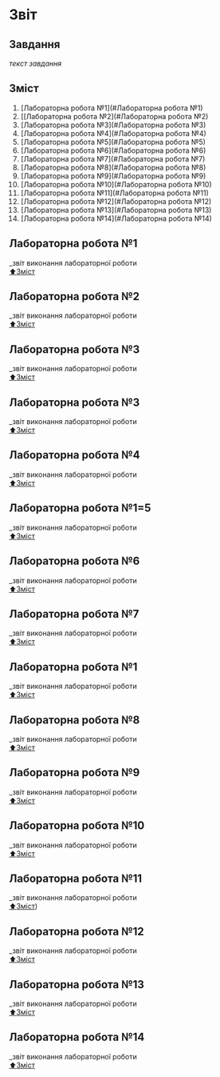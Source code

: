 # Звіт
## Завдання
_текст завдання_
## Зміст


1. [Лабораторна робота №1](#Лабораторна робота №1)
2. [[Лабораторна робота №2](#Лабораторна робота №2)
3. [Лабораторна робота №3](#Лабораторна робота №3)
4. [Лабораторна робота №4](#Лабораторна робота №4)
5. [Лабораторна робота №5](#Лабораторна робота №5)
6. [Лабораторна робота №6](#Лабораторна робота №6)
7. [Лабораторна робота №7](#Лабораторна робота №7)
8. [Лабораторна робота №8](#Лабораторна робота №8)
9. [Лабораторна робота №9](#Лабораторна робота №9)
10. [Лабораторна робота №10](#Лабораторна робота №10)
11. [Лабораторна робота №11](#Лабораторна робота №11)
12. [Лабораторна робота №12](#Лабораторна робота №12)
13. [Лабораторна робота №13](#Лабораторна робота №13)
14. [Лабораторна робота №14](#Лабораторна робота №14)
 
## Лабораторна робота №1
_звіт виконання лабораторної роботи  
  [:arrow_up:Зміст](#Зміст)

## Лабораторна робота №2
_звіт виконання лабораторної роботи  
  [:arrow_up:Зміст](#Зміст)

## Лабораторна робота №3
_звіт виконання лабораторної роботи  
  [:arrow_up:Зміст](#Зміст)


## Лабораторна робота №3
_звіт виконання лабораторної роботи  
  [:arrow_up:Зміст](#Зміст)

    
## Лабораторна робота №4
_звіт виконання лабораторної роботи  
  [:arrow_up:Зміст](#Зміст)


## Лабораторна робота №1=5
_звіт виконання лабораторної роботи  
  [:arrow_up:Зміст](#Зміст)
    
    
## Лабораторна робота №6
_звіт виконання лабораторної роботи  
  [:arrow_up:Зміст](#Зміст)
    
## Лабораторна робота №7
_звіт виконання лабораторної роботи  
  [:arrow_up:Зміст](#Зміст)
    
## Лабораторна робота №1
_звіт виконання лабораторної роботи  
  [:arrow_up:Зміст](#Зміст)
    
## Лабораторна робота №8
_звіт виконання лабораторної роботи  
  [:arrow_up:Зміст](#Зміст)
    
## Лабораторна робота №9
_звіт виконання лабораторної роботи  
  [:arrow_up:Зміст](#Зміст)
    
## Лабораторна робота №10
_звіт виконання лабораторної роботи  
  [:arrow_up:Зміст](#Зміст)
    
## Лабораторна робота №11
_звіт виконання лабораторної роботи  
  [:arrow_up:Зміст](#Зміст))
    
## Лабораторна робота №12
_звіт виконання лабораторної роботи  
  [:arrow_up:Зміст](#Зміст)
    
## Лабораторна робота №13
_звіт виконання лабораторної роботи  
  [:arrow_up:Зміст](#Зміст)


## Лабораторна робота №14
_звіт виконання лабораторної роботи  
  [:arrow_up:Зміст](#Зміст)